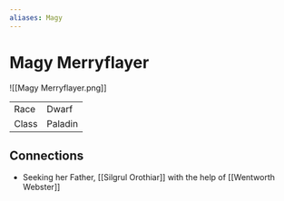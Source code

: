 ```yaml
---
aliases: Magy
---
```


# Magy Merryflayer

![[Magy Merryflayer.png]]


|       |         |
| ----- | ------- |
| Race  | Dwarf   |
| Class | Paladin |

## Connections

- Seeking her Father, [[Silgrul Orothiar]] with the help of [[Wentworth Webster]]